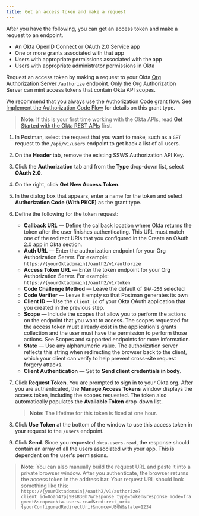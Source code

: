 ```yaml
---
title: Get an access token and make a request
---
```

After you have the following, you can get an access token and make a request to an endpoint.

* An Okta OpenID Connect or OAuth 2.0 Service app
* One or more grants associated with that app
* Users with appropriate permissions associated with the app
* Users with appropriate administrator permissions in Okta

Request an access token by making a request to your Okta [Org Authorization Server](/docs/concepts/auth-servers/) `/authorize` endpoint. Only the Org Authorization Server can mint access tokens that contain Okta API scopes.

We recommend that you always use the Authorization Code grant flow. See [Implement the Authorization Code Flow](/docs/guides/implement-auth-code/) for details on this grant type.

> **Note:** If this is your first time working with the Okta APIs, read [Get Started with the Okta REST APIs](https://developer.okta.com/code/rest/) first.

1. In Postman, select the request that you want to make, such as a `GET` request to the `/api/v1/users` endpoint to get back a list of all users.
2. On the **Header** tab, remove the existing SSWS Authorization API Key.
3. Click the **Authorization** tab and from the **Type** drop-down list, select **OAuth 2.0**.
4. On the right, click **Get New Access Token**.
5. In the dialog box that appears, enter a name for the token and select **Authorization Code (With PKCE)** as the grant type.
6. Define the following for the token request:

    * **Callback URL** &mdash; Define the callback location where Okta returns the token after the user finishes authenticating. This URL must match one of the redirect URIs that you configured in the <GuideLink link="../create-oauth-app">Create an OAuth 2.0 app in Okta</GuideLink> section.
    * **Auth URL** &mdash; Enter the authorization endpoint for your Org Authorization Server. For example: `https://{yourOktadomain}/oauth2/v1/authorize`
    * **Access Token URL** &mdash; Enter the token endpoint for your Org Authorization Server. For example: `https://{yourOktadomain}/oauth2/v1/token`
    * **Code Challenge Method** &mdash; Leave the default of `SHA-256` selected 
    * **Code Verifier** &mdash; Leave it empty so that Postman generates its own
    * **Client ID** &mdash; Use the `client_id` of your Okta OAuth application that you created in the <GuideLink link="../create-oauth-app">previous step</GuideLink>.
    * **Scope** &mdash; Include the scopes that allow you to perform the actions on the endpoint that you want to access. The scopes requested for the access token must already exist in the application's grants collection and the user must have the permission to perform those actions. See <GuideLink link="../scopes">Scopes and supported endpoints</GuideLink> for more information.
    * **State** &mdash; Use any alphanumeric value. The authorization server reflects this string when redirecting the browser back to the client, which your client can verify to help prevent cross-site request forgery attacks.
    * **Client Authentication** &mdash; Set to **Send client credentials in body**.

7. Click **Request Token**. You are prompted to sign in to your Okta org. After you are authenticated, the **Manage Access Tokens** window displays the access token, including the scopes requested. The token also automatically populates the **Available Token** drop-down list.
    > **Note:** The lifetime for this token is fixed at one hour.
8. Click **Use Token** at the bottom of the window to use this access token in your request to the `/users` endpoint.
9. Click **Send**. Since you requested `okta.users.read`, the response should contain an array of all the users associated with your app. This is dependent on the user's permissions.

> **Note:** You can also manually build the request URL and paste it into a private browser window. After you authenticate, the browser returns the access token in the address bar. Your request URL should look something like this:<br>
    ```
        https://{yourOktadomain}/oauth2/v1/authorize?client_id=0oan47pj9BsB30h7&response_type=token&response_mode=fragment&scope=okta.users.read&redirect_uri={yourConfiguredRedirectUri}&nonce=UBGW&state=1234
    ```

<NextSectionLink/>
